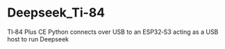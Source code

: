 # Deepseek_Ti-84
TI‑84 Plus CE Python connects over USB to an ESP32‑S3 acting as a USB host to run Deepseek

